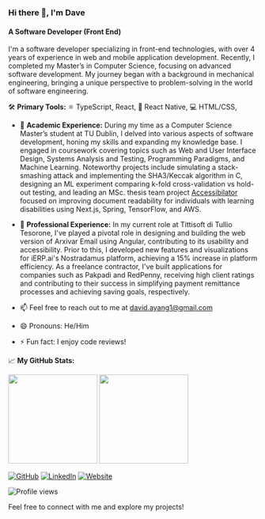 ### Hi there 👋, I'm Dave
#### A Software Developer (Front End)

I'm a software developer specializing in front-end technologies, with over 4 years of experience in web and mobile application development. Recently, I completed my Master’s in Computer Science, focusing on advanced software development. My journey began with a background in mechanical engineering, bringing a unique perspective to problem-solving in the world of software engineering.

🛠 **Primary Tools:** ⚛  TypeScript, React, 📱 React Native, 💻 HTML/CSS,

- 🔭 **Academic Experience:** During my time as a Computer Science Master’s student at TU Dublin, I delved into various aspects of software development, honing my skills and expanding my knowledge base. I engaged in coursework covering topics such as Web and User Interface Design, Systems Analysis and Testing, Programming Paradigms, and Machine Learning. Noteworthy projects include simulating a stack-smashing attack and implementing the SHA3/Keccak algorithm in C, designing an ML experiment comparing k-fold cross-validation vs hold-out testing, and leading an MSc. thesis team project [Accessibilator](https://redpenny.app/)  
 focused on improving document readability for individuals with learning disabilities using Next.js, Spring, TensorFlow, and AWS.

- 👯 **Professional Experience:** In my current role at Tittisoft di Tullio Tesorone, I've played a pivotal role in designing and building the web version of Arxivar Email using Angular, contributing to its usability and accessibility. Prior to this, I developed new features and visualizations for iERP.ai's Nostradamus platform, achieving a 15% increase in platform efficiency. As a freelance contractor, I've built applications for companies such as Pakpadi and RedPenny, receiving high client ratings and contributing to their success in simplifying payment remittance processes and achieving saving goals, respectively.

- 📫 Feel free to reach out to me at david.ayang1@gmail.com
- 😄 Pronouns: He/Him
- ⚡ Fun fact: I enjoy code reviews!

📈 **My GitHub Stats:**

<p>
  <img height="180em" src="https://github-readme-stats.vercel.app/api?username=dayang4321&show_icons=true&hide_border=true&&count_private=true&include_all_commits=true" />
  <img height="180em" src="https://github-readme-stats.vercel.app/api/top-langs/?username=dayang4321&show_icons=true&hide_border=true&layout=compact&langs_count=6"/>
</p>

[![GitHub](https://img.shields.io/badge/-GitHub-181717?style=flat&logo=github)](https://github.com/dayang4321) [![LinkedIn](https://img.shields.io/badge/-LinkedIn-0077B5?style=flat&logo=linkedin)](https://www.linkedin.com/in/david-ayang/) [![Website](https://img.shields.io/badge/-Website-0056b3?style=flat&logo=icloud)](https://www.dayang.dev)  

![Profile views](https://gpvc.arturio.dev/dayang4321)  

Feel free to connect with me and explore my projects!  

